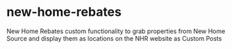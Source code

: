 # new-home-rebates
New Home Rebates custom functionality to grab properties from New Home Source and display them as locations on the NHR website as Custom Posts
